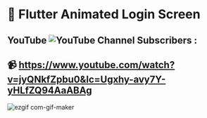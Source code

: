 # :art:   Flutter Animated Login Screen

## YouTube ![YouTube Channel Subscribers](https://img.shields.io/youtube/channel/subscribers/UCYiZceCCbaRLP27U5RXRHog?label=Omar%20Ahmed&style=social) : 

## :video_camera:    https://www.youtube.com/watch?v=jyQNkfZpbu0&lc=Ugxhy-avy7Y-yHLfZQ94AaABAg

![ezgif com-gif-maker](https://user-images.githubusercontent.com/38296077/200167519-277ed14a-16db-4e10-8969-d55134a2f090.gif)
